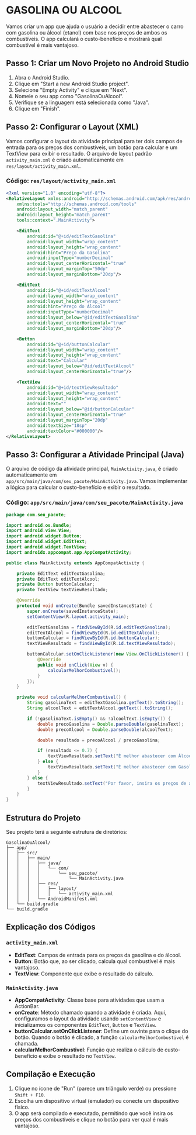 # GASOLINA OU ALCOOL
Vamos criar um app que ajuda o usuário a decidir entre abastecer o carro com gasolina ou álcool (etanol) com base nos preços de ambos os combustíveis. O app calculará o custo-benefício e mostrará qual combustível é mais vantajoso.

## Passo 1: Criar um Novo Projeto no Android Studio
1. Abra o Android Studio.
2. Clique em "Start a new Android Studio project".
3. Selecione "Empty Activity" e clique em "Next".
4. Nomeie o seu app como "GasolinaOuAlcool".
5. Verifique se a linguagem está selecionada como "Java".
6. Clique em "Finish".

## Passo 2: Configurar o Layout (XML)
Vamos configurar o layout da atividade principal para ter dois campos de entrada para os preços dos combustíveis, um botão para calcular e um TextView para exibir o resultado. O arquivo de layout padrão `activity_main.xml` é criado automaticamente em `res/layout/activity_main.xml`.

### Código: `res/layout/activity_main.xml`
```xml
<?xml version="1.0" encoding="utf-8"?>
<RelativeLayout xmlns:android="http://schemas.android.com/apk/res/android"
    xmlns:tools="http://schemas.android.com/tools"
    android:layout_width="match_parent"
    android:layout_height="match_parent"
    tools:context=".MainActivity">

    <EditText
        android:id="@+id/editTextGasolina"
        android:layout_width="wrap_content"
        android:layout_height="wrap_content"
        android:hint="Preço da Gasolina"
        android:inputType="numberDecimal"
        android:layout_centerHorizontal="true"
        android:layout_marginTop="50dp"
        android:layout_marginBottom="20dp"/>

    <EditText
        android:id="@+id/editTextAlcool"
        android:layout_width="wrap_content"
        android:layout_height="wrap_content"
        android:hint="Preço do Álcool"
        android:inputType="numberDecimal"
        android:layout_below="@id/editTextGasolina"
        android:layout_centerHorizontal="true"
        android:layout_marginBottom="20dp"/>

    <Button
        android:id="@+id/buttonCalcular"
        android:layout_width="wrap_content"
        android:layout_height="wrap_content"
        android:text="Calcular"
        android:layout_below="@id/editTextAlcool"
        android:layout_centerHorizontal="true"/>

    <TextView
        android:id="@+id/textViewResultado"
        android:layout_width="wrap_content"
        android:layout_height="wrap_content"
        android:text=""
        android:layout_below="@id/buttonCalcular"
        android:layout_centerHorizontal="true"
        android:layout_marginTop="20dp"
        android:textSize="18sp"
        android:textColor="#000000"/>
</RelativeLayout>
```

## Passo 3: Configurar a Atividade Principal (Java)
O arquivo de código da atividade principal, `MainActivity.java`, é criado automaticamente em `app/src/main/java/com/seu_pacote/MainActivity.java`. Vamos implementar a lógica para calcular o custo-benefício e exibir o resultado.

### Código: `app/src/main/java/com/seu_pacote/MainActivity.java`
```java
package com.seu_pacote;

import android.os.Bundle;
import android.view.View;
import android.widget.Button;
import android.widget.EditText;
import android.widget.TextView;
import androidx.appcompat.app.AppCompatActivity;

public class MainActivity extends AppCompatActivity {

    private EditText editTextGasolina;
    private EditText editTextAlcool;
    private Button buttonCalcular;
    private TextView textViewResultado;

    @Override
    protected void onCreate(Bundle savedInstanceState) {
        super.onCreate(savedInstanceState);
        setContentView(R.layout.activity_main);

        editTextGasolina = findViewById(R.id.editTextGasolina);
        editTextAlcool = findViewById(R.id.editTextAlcool);
        buttonCalcular = findViewById(R.id.buttonCalcular);
        textViewResultado = findViewById(R.id.textViewResultado);

        buttonCalcular.setOnClickListener(new View.OnClickListener() {
            @Override
            public void onClick(View v) {
                calcularMelhorCombustivel();
            }
        });
    }

    private void calcularMelhorCombustivel() {
        String gasolinaText = editTextGasolina.getText().toString();
        String alcoolText = editTextAlcool.getText().toString();

        if (!gasolinaText.isEmpty() && !alcoolText.isEmpty()) {
            double precoGasolina = Double.parseDouble(gasolinaText);
            double precoAlcool = Double.parseDouble(alcoolText);

            double resultado = precoAlcool / precoGasolina;

            if (resultado <= 0.7) {
                textViewResultado.setText("É melhor abastecer com Álcool");
            } else {
                textViewResultado.setText("É melhor abastecer com Gasolina");
            }
        } else {
            textViewResultado.setText("Por favor, insira os preços de ambos os combustíveis");
        }
    }
}
```

## Estrutura do Projeto
Seu projeto terá a seguinte estrutura de diretórios:

```
GasolinaOuAlcool/
├── app/
│   ├── src/
│   │   ├── main/
│   │   │   ├── java/
│   │   │   │   └── com/
│   │   │   │       └── seu_pacote/
│   │   │   │           └── MainActivity.java
│   │   │   ├── res/
│   │   │   │   ├── layout/
│   │   │   │   │   └── activity_main.xml
│   │   │   └── AndroidManifest.xml
│   └── build.gradle
└── build.gradle
```

## Explicação dos Códigos
### `activity_main.xml`
- **EditText**: Campos de entrada para os preços da gasolina e do álcool.
- **Button**: Botão que, ao ser clicado, calcula qual combustível é mais vantajoso.
- **TextView**: Componente que exibe o resultado do cálculo.

### `MainActivity.java`
- **AppCompatActivity**: Classe base para atividades que usam a ActionBar.
- **onCreate**: Método chamado quando a atividade é criada. Aqui, configuramos o layout da atividade usando `setContentView` e inicializamos os componentes `EditText`, `Button` e `TextView`.
- **buttonCalcular.setOnClickListener**: Define um ouvinte para o clique do botão. Quando o botão é clicado, a função `calcularMelhorCombustivel` é chamada.
- **calcularMelhorCombustivel**: Função que realiza o cálculo de custo-benefício e exibe o resultado no `TextView`.

## Compilação e Execução
1. Clique no ícone de "Run" (parece um triângulo verde) ou pressione `Shift + F10`.
2. Escolha um dispositivo virtual (emulador) ou conecte um dispositivo físico.
3. O app será compilado e executado, permitindo que você insira os preços dos combustíveis e clique no botão para ver qual é mais vantajoso.

